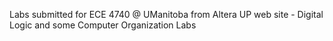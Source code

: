 Labs submitted for ECE 4740 @ UManitoba
from Altera UP web site - Digital Logic and some Computer Organization Labs

